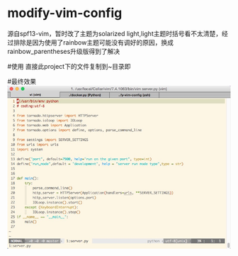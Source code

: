 # modify-vim-config
源自spf13-vim，暂时改了主题为solarized light,light主题时括号看不太清楚，经过排除是因为使用了rainbow主题可能没有调好的原因，换成rainbow_parentheses升级版得到了解决

#使用
直接此project下的文件复制到~目录即
  
#最终效果
![image](https://github.com/hw233/modify-vim-config/blob/master/img/01.png)
